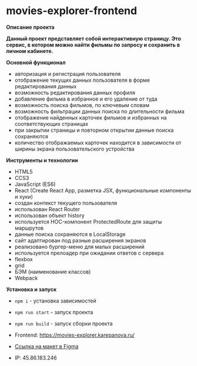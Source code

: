 # movies-explorer-frontend

**Описание проекта**

**Данный проект представляет собой интерактивную страницу. 
Это сервис, в котором можно найти фильмы по запросу и сохранить
в личном кабинете.**

**Основной функционал**
* авторизация и регистрация пользователя
* отображение текущих данных пользователя в форме редактирования данных
* возможность редактирования данных профиля
* добавление фильма в избранное и его удаление от туда
* возможность поиска фильмов, по ключевым словам
* возможность фильтрации данных поиска по длительности фильма
* отображение найденных карточек фильмов и избранных на соответствующих страницах
* при закрытии страницы и повторном открытии данные поиска сохраняются
* количество отображаемых карточек находится в зависимости от ширины экрана пользовательского устройства

**Инструменты и технологии**
* HTML5
* CCS3
* JavaScript (ES6)
* React (Create React App, разметка JSX, функциональные компоненты и хуки)
* создан контекст текущего пользователя
* использован React Router
* использован объект history
* используется HOC-компонент ProtectedRoute для защиты маршрутов
* данные поиска сохраняются в LocalStorage
* сайт адаптирован под разные расширения экранов
* реализовано бургер-меню для малых расширений
* используется прелоадер при ожидании ответов с сервера
* flexbox
* grid
* БЭМ (наименование классов)
* Webpack

**Установка и запуск**
* `npm i` - установка зависимостей
* `npm run start` - запуск проекта
* `npm run build` - запуск сборки проекта

* Frontend: https://movies-explorer.karepanova.ru/
* <a href="https://" target="_blank">Ссылка на макет в Figma</a>
* IP: 45.86.183.246
